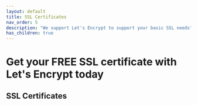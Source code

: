 ```yaml
---
layout: default
title: SSL Certificates
nav_order: 5
description: "We support Let's Encrypt to support your basic SSL needs"
has_children: true
---
```


# Get your FREE SSL certificate with Let's Encrypt today

## SSL Certificates

